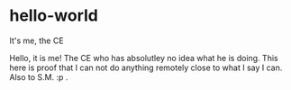 # hello-world
It's me, the CE

Hello, it is me! The CE who has absolutley no idea what he is doing. This here is proof that I can not do anything remotely close to what I say I can. Also to S.M. :p .
